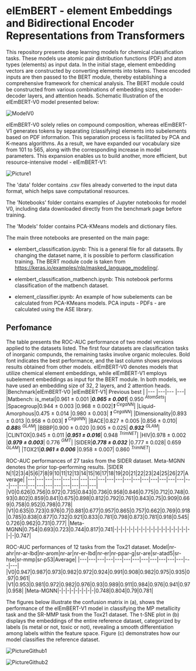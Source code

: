 # elEmBERT - element Embeddings and Bidirectional Encoder Representations from Transformers

This repository presents deep learning models for chemical classification tasks. These models use atomic pair distribution functions (PDF) and atom types (elements) as input data. 
In the initial stage, element embedding vectors are constructed by converting elements into tokens. These encoded inputs are then passed to the BERT module, thereby establishing a comprehensive framework for chemical analysis. The BERT module could be constructed from various combinations of embedding sizes, encoder-decoder layers, and attention heads. Schematic Illustration of the elEmBERT-V0 model presented below: 

![ModelV0](https://github.com/dmamur/elementsem/assets/60742014/69492ddd-2dc0-492e-9090-e46380e578b5)


elEmBERT-V0 solely relies on compound composition, whereas elEmBERT-V1 generates tokens by separating (classifying) elements into subelements based on PDF information. This separation process is facilitated by PCA and K-means algorithms. As a result, we have expanded our vocabulary size from 101 to 565, along with the corresponding increase in model parameters. This expansion enables us to build another, more efficient, but resource-intensive model - elEmBERT-V1:

![Picture1](https://github.com/dmamur/elementsem/assets/60742014/c807b5ff-187d-4514-a360-4ddcc5f2fd26)


The 'data' folder contains .csv files already converted to the input data format, which helps save computational resources.

The 'Notebooks' folder contains examples of Jupyter notebooks for model V0, including data downloaded directly from the benchmark page before training.

The 'Models' folder contains PCA-KMeans models and dictionary files.

The main three notebooks are presented on the main page:
- elembert_classification.ipynb: This is a general file for all datasets. By changing the dataset name, it is possible to perform classification training. The BERT module code is taken from https://keras.io/examples/nlp/masked_language_modeling/.

- elembert_classification_matbench.ipynb: This notebook performs classification of the matbench dataset.

- element_classifier.ipynb: An example of how subelements can be calculated from PCA-KMeans models. PCA inputs - PDFs - are calculated using the ASE library. 

## Perfomance
The table presents the ROC-AUC performance of two model versions applied to the datasets listed. The first four datasets are classification tasks of inorganic compunds, the remaining tasks involve organic molecules. Bold font indicates the best performance, and the last column shows previous results obtained from other models. elEmBERT-V0 denotes models that utilize chemical element embeddings, while elEmBERT-V1 employs subelement embeddings as input for the BERT module.
In both models, we have used an embedding size of 32, 2 layers, and 2 attention heads.
|Benchmark|elEmBERT-V0 |elEmBERT-V1| Previous best   |
|--- |---|--- |---|
|Matbench: is_metal|0.961 ± 0.001	|***0.965 ± 0.001***| 0.950 $^{AtomSets}$|
|Spacegroup|0.944 ± 0.003	|0.968 ± 0.002|***1***       $^{CegaNN  }$|
|Liquid-Amorphous|0.475 ± 0.014	|0.980 ± 0.003| ***1***       $^{CegaNN  }$|
|Dimensionality|0.893 ± 0.013	|0.958 ± 0.003| ***1***       $^{CegaNN  }$|
|BACE|0.827 ± 0.005	|0.856 ± 0.010| ***0.88***8 $^{GLAM    }$|
|BBBP|0.900 ± 0.020	|0.905 ± 0.025| ***0.932*** $^{GLAM    }$|
|CLINTOX|0.945 ± 0.011	|***0.951 ± 0.016***| 0.948 $^{TrimNET }$|
|HIV|0.978 ± 0.002	|***0.979 ± 0.003***| 0.776 $^{GMT     }$|
|SIDER|***0.778 ± 0.032***	|0.777 ± 0.028| 0.659 $^{GLAM    }$|
|TOX21|***0.961 ± 0.006***	|0.958 ± 0.007| 0.860 $^{TrimNET }$|


ROC-AUC performances of 27 tasks from the SIDER dataset. Meta-MGNN denotes the prior top-performing results. 
|SIDER N|1|2|3|4|5|6|7|8|9|10|11|12|13|14|15|16|17|18|19|20|21|22|23|24|25|26|27|Average|
|---|---|---|---|---|---|---|---|---|---|---|---|---|---|---|---|---|---|---|---|---|---|---|---|---|---|---|---|---|
|V0|0.626|0.756|0.972|0.735|0.843|0.736|0.958|0.846|0.775|0.712|0.748|0.93|0.802|0.859|0.841|0.675|0.898|0.812|0.792|0.761|0.843|0.75|0.909|0.669|0.758|0.952|0.798|0.778|
|V1|0.635|0.723|0.976|0.7|0.881|0.677|0.957|0.865|0.757|0.662|0.769|0.918|0.785|0.838|0.877|0.732|0.921|0.833|0.781|0.798|0.873|0.781|0.918|0.545|0.726|0.962|0.731|0.777|
|Meta-MGNN|0.754|0.693|0.723|0.744|0.817|0.741|-|-|-|-|-|-|-|-|-|-|-|-|-|-|-|-|-|-|-|-|-|0.747|

ROC-AUC performances of 12 tasks from the Tox21 dataset.
Model|nr-ahr|nr-ar-lbd|nr-arom|nr-ar|nr-er-lbd|nr-er|nr-ppar-g|sr-are|sr-atad5|sr-hse|sr-mmp|sr-p53|Average|
|---|---|---|---|---|---|---|---|---|---|---|---|---|---|
|V0|0.947|0.987|0.973|0.982|0.972|0.924|0.991|0.908|0.982|0.975|0.935|0.97|0.961|
|V1|0.953|0.981|0.972|0.982|0.976|0.93|0.989|0.911|0.984|0.976|0.941|0.97|0.958|
|Meta-MGNN|-|-|-|-|-|-|-|-|-|0.748|0.804|0.79|0.781|


The figures below illustrate the confusion matrix in (a), shows the performance of the elEmBERT-V1 model in classifying the MP metallicity task and the SR-MMP task from the Tox21 dataset. The t-SNE plot in (b) displays the embeddings of the entire reference dataset, categorized by labels (is metal or not, toxic or not), revealing a smooth differentiation among labels within the feature space. Figure (c) demonstrates how our model classifies the reference dataset.

![PictureGithub1](https://github.com/dmamur/elementsem/assets/60742014/1d4de4b0-464b-4d12-b145-1698f9df6d64)

![PictureGithub2](https://github.com/dmamur/elementsem/assets/60742014/e900f37b-54f0-4a29-b1db-4ee124711d61)












